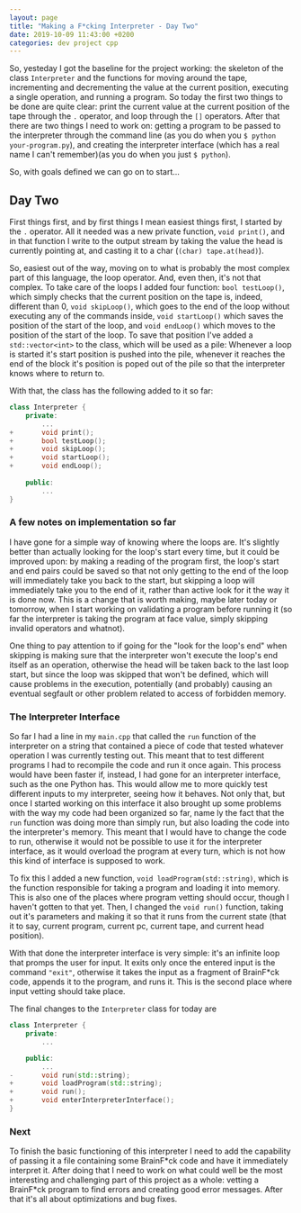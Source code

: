 ```yaml
---
layout: page
title: "Making a F*cking Interpreter - Day Two"
date: 2019-10-09 11:43:00 +0200
categories: dev project cpp
---
```


So, yesteday I got the baseline for the project working: the skeleton of the class `Interpreter` and the functions for moving around the tape, incrementing and decrementing the value at the current position, executing a single operation, and running a program. So today the first two things to be done are quite clear: print the current value at the current position of the tape through the `.` operator, and loop through the `[]` operators. After that there are two things I need to work on: getting a program to be passed to the interpreter through the command line (as you do when you `$ python your-program.py`), and creating the interpreter interface (which has a real name I can't remember)(as you do when you just `$ python`).

So, with goals defined we can go on to start...

## Day Two

First things first, and by first things I mean easiest things first, I started by the `.` operator. All it needed was a new private function, `void print()`, and in that function I write to the output stream by taking the value the head is currently pointing at, and casting it to a char (`(char) tape.at(head)`).

So, easiest out of the way, moving on to what is probably the most complex part of this language, the loop operator. And, even then, it's not that complex. To take care of the loops I added four function: `bool testLoop()`, which simply checks that the current position on the tape is, indeed, different than 0, `void skipLoop()`, which goes to the end of the loop without executing any of the commands inside, `void startLoop()` which saves the position of the start of the loop, and `void endLoop()` which moves to the position of the start of the loop. To save that position I've added a `std::vector<int>` to the class, which will be used as a pile: Whenever a loop is started it's start position is pushed into the pile, whenever it reaches the end of the block it's position is poped out of the pile so that the interpreter knows where to return to.

With that, the class has the following added to it so far:

```cpp
class Interpreter {
    private:
        ...
+       void print();
+       bool testLoop();
+       void skipLoop();
+       void startLoop();
+       void endLoop();
    
    public:
        ...
}
```

### A few notes on implementation so far

I have gone for a simple way of knowing where the loops are. It's slightly better than actually looking for the loop's start every time, but it could be improved upon: by making a reading of the program first, the loop's start and end pairs could be saved so that not only getting to the end of the loop will immediately take you back to the start, but skipping a loop will immediately take you to the end of it, rather than active look for it the way it is done now. This is a change that is worth making, maybe later today or tomorrow, when I start working on validating a program before running it (so far the interpreter is taking the program at face value, simply skipping invalid operators and whatnot).

One thing to pay attention to if going for the "look for the loop's end" when skipping is making sure that the interpreter won't execute the loop's end itself as an operation, otherwise the head will be taken back to the last loop start, but since the loop was skipped that won't be defined, which will cause problems in the execution, potentially (and probably) causing an eventual segfault or other problem related to access of forbidden memory.

### The Interpreter Interface

So far I had a line in my `main.cpp` that called the `run` function of the interpreter on a string that contained a piece of code that tested whatever operation I was currently testing out. This meant that to test different programs I had to recompile the code and run it once again. This process would have been faster if, instead, I had gone for an interpreter interface, such as the one Python has. This would allow me to more quickly test different inputs to my interpreter, seeing how it behaves. Not only that, but once I started working on this interface it also brought up some problems with the way my code had been organized so far, name ly the fact that the `run` function was doing more than simply run, but also loading the code into the interpreter's memory. This meant that I would have to change the code to run, otherwise it would not be possible to use it for the interpreter interface, as it would overload the program at every turn, which is not how this kind of interface is supposed to work.

To fix this I added a new function, `void loadProgram(std::string)`, which is the function responsible for taking a program and loading it into memory. This is also one of the places where program vetting should occur, though I haven't gotten to that yet. Then, I changed the `void run()` function, taking out it's parameters and making it so that it runs from the current state (that it to say, current program, current pc, current tape, and current head position).

With that done the interpreter interface is very simple: it's an infinite loop that promps the user for input. It exits only once the entered input is the command `"exit"`, otherwise it takes the input as a fragment of BrainF\*ck code, appends it to the program, and runs it. This is the second place where input vetting should take place.

The final changes to the `Interpreter` class for today are

```cpp
class Interpreter {
    private:
        ...

    public:
        ...
-       void run(std::string);
+       void loadProgram(std::string);
+       void run();
+       void enterInterpreterInterface();
}
```

### Next

To finish the basic functioning of this interpreter I need to add the capability of passing it a file containing some BrainF\*ck code and have it immediately interpret it. After doing that I need to work on what could well be the most interesting and challenging part of this project as a whole: vetting a BrainF\*ck program to find errors and creating good error messages. After that it's all about optimizations and bug fixes.
